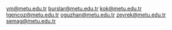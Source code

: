 ym@metu.edu.tr
burslar@metu.edu.tr
kok@metu.edu.tr
tgencoz@metu.edu.tr
oguzhan@metu.edu.tr
zeyrek@metu.edu.tr
semag@metu.edu.tr